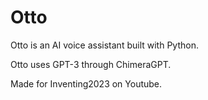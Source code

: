 # Otto

Otto is an AI voice assistant built with Python.

Otto uses GPT-3 through ChimeraGPT.

Made for Inventing2023 on Youtube.
